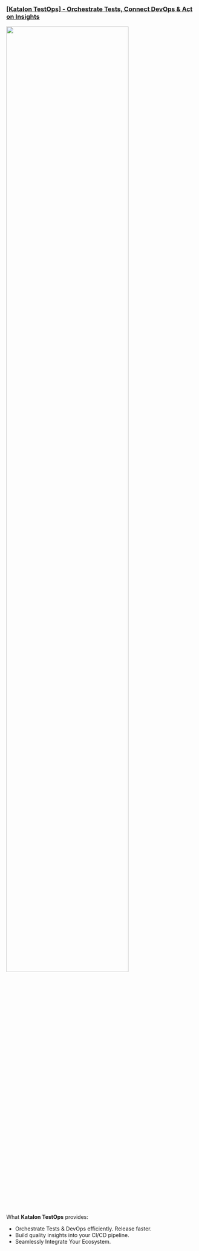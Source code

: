 ### [[Katalon TestOps] - Orchestrate Tests, Connect DevOps & Act on Insights](https://www.katalon.com/testops/)

<img src="https://d1h3p5fzmizjvp.cloudfront.net/themes/katalon_4/images/pages/testops_landing_page/new_2021/banner%20img_2.png" width=80%>

What **Katalon TestOps** provides:

- Orchestrate Tests & DevOps efficiently. Release faster.
- Build quality insights into your CI/CD pipeline.
- Seamlessly Integrate Your Ecosystem.
